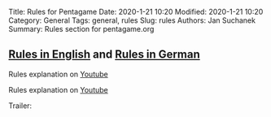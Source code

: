 Title: Rules for Pentagame
Date: 2020-1-21 10:20
Modified: 2020-1-21 10:20
Category: General
Tags: general, rules
Slug: rules
Authors: Jan Suchanek
Summary: Rules section for pentagame.org



## [Rules in English](/download/rules_en.pdf) and [Rules in German](/download/rules_de.pdf)

Rules explanation on [Youtube](https://www.youtube.com/watch?v=pnXDFhH5gMI)

Rules explanation on [Youtube](https://www.youtube.com/watch?v=H1BSNvzTxko)

Trailer:
